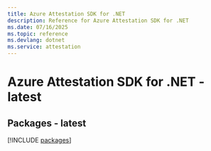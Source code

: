 ```yaml
---
title: Azure Attestation SDK for .NET
description: Reference for Azure Attestation SDK for .NET
ms.date: 07/16/2025
ms.topic: reference
ms.devlang: dotnet
ms.service: attestation
---
```

# Azure Attestation SDK for .NET - latest
## Packages - latest
[!INCLUDE [packages](attestation-index.md)]